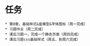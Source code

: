 # 任务
    * 第8章，基础样式&盒模型&字体图标（周一完成）
    * 习题作业（周二完成）
    * 课后习题一，完成一个静态页面（周四完成）
    * 课后习题css基础样式（周五、到周六完成）